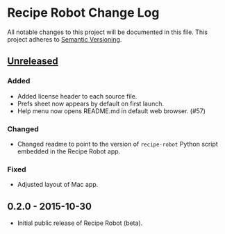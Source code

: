 # Recipe Robot Change Log

All notable changes to this project will be documented in this file. This project adheres to [Semantic Versioning](http://semver.org/).

## [Unreleased][unreleased]

### Added
- Added license header to each source file.
- Prefs sheet now appears by default on first launch.
- Help menu now opens README.md in default web browser. (#57)

### Changed
- Changed readme to point to the version of `recipe-robot` Python script embedded in the Recipe Robot app.

### Fixed
- Adjusted layout of Mac app.


## 0.2.0 - 2015-10-30

- Initial public release of Recipe Robot (beta).

[unreleased]: https://github.com/homebysix/recipe-robot/compare/v0.2.0...HEAD
